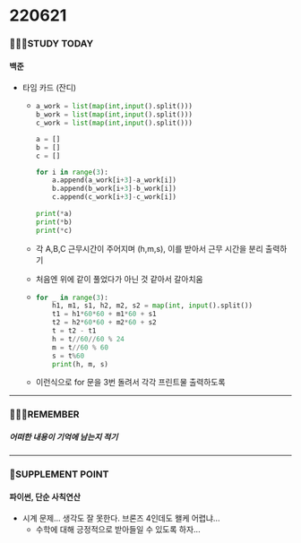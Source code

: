 # 220621

### 👨🏼‍🏫STUDY TODAY

#### 백준

- 타임 카드 (잔디)
  - ```python
    a_work = list(map(int,input().split()))
    b_work = list(map(int,input().split()))
    c_work = list(map(int,input().split()))
    
    a = []
    b = []
    c = []
    
    for i in range(3):
        a.append(a_work[i+3]-a_work[i])
        b.append(b_work[i+3]-b_work[i])
        c.append(c_work[i+3]-c_work[i]) 
        
    print(*a)
    print(*b)
    print(*c)
    ```
  
  - 각 A,B,C 근무시간이 주어지며 (h,m,s), 이를 받아서 근무 시간을 분리 출력하기
  
  - 처음엔 위에 같이 풀었다가 아닌 것 같아서 갈아치움
  
  - ```python
    for _ in range(3):
        h1, m1, s1, h2, m2, s2 = map(int, input().split())
        t1 = h1*60*60 + m1*60 + s1
        t2 = h2*60*60 + m2*60 + s2
        t = t2 - t1
        h = t//60//60 % 24
        m = t//60 % 60
        s = t%60
        print(h, m, s)
    ```
  
  - 이런식으로 for 문을 3번 돌려서 각각 프린트물 출력하도록

---

### 💆🏼‍♂️REMEMBER

##### 어떠한 내용이 기억에 남는지 적기

---

### 💫SUPPLEMENT POINT

#### 파이썬, 단순 사칙연산

- 시계 문제... 생각도 잘 못한다. 브론즈 4인데도 왤케 어렵냐...
  - 수학에 대해 긍정적으로 받아들일 수 있도록 하자...

